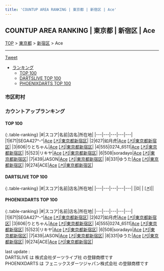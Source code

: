 ```yaml
---
title: 'COUNTUP AREA RANKING | 東京都 | 新宿区 | Ace'
---
```

## COUNTUP AREA RANKING | 東京都 | 新宿区 | Ace

[TOP](/darts/rank/) > [東京都](/darts/rank/東京都/) > [新宿区](/darts/rank/東京都/新宿区/) > Ace

___

<a href="https://twitter.com/share?ref_src=twsrc%5Etfw" data-text="COUNTUP AREA RANKING | 東京都新宿区Ace" class="twitter-share-button" data-hashtags="DARTSLIVE,PHOENIXDARTS,darts,ダーツ" data-show-count="false">Tweet</a>

* [ランキング](#カウントアップランキング)
    * [TOP 100](#top-100)
    * [DARTSLIVE TOP 100](#dartslive-top-100)
    * [PHOENIXDARTS TOP 100](#phoenixdarts-top-100)

### 市区町村

<ul>

</ul>

### カウントアップランキング

#### TOP 100



{:.table-ranking}
|#|スコア|名前|店名|所在地|
|---|---|---|---|---|
|1|671|<span class="rank-name-pd">SEGA427^-^</span>|<a href="/darts/rank/shops/91050.html">Ace</a> <a href="https://vs.phoenixdarts.com/jp/shop/shopDetailInfo/s_91050?s_seq=91050">[↗]</a>|<a href="/darts/rank/東京都/新宿区">東京都新宿区</a>|
|2|627|<span class="rank-name-pd">如月虎</span>|<a href="/darts/rank/shops/91050.html">Ace</a> <a href="https://vs.phoenixdarts.com/jp/shop/shopDetailInfo/s_91050?s_seq=91050">[↗]</a>|<a href="/darts/rank/東京都/新宿区">東京都新宿区</a>|
|3|606|<span class="rank-name-pd">りとちゃん</span>|<a href="/darts/rank/shops/91050.html">Ace</a> <a href="https://vs.phoenixdarts.com/jp/shop/shopDetailInfo/s_91050?s_seq=91050">[↗]</a>|<a href="/darts/rank/東京都/新宿区">東京都新宿区</a>|
|4|555|<span class="rank-name-pd">0274_6511</span>|<a href="/darts/rank/shops/91050.html">Ace</a> <a href="https://vs.phoenixdarts.com/jp/shop/shopDetailInfo/s_91050?s_seq=91050">[↗]</a>|<a href="/darts/rank/東京都/新宿区">東京都新宿区</a>|
|5|523|<span class="rank-name-pd">リキヤ</span>|<a href="/darts/rank/shops/91050.html">Ace</a> <a href="https://vs.phoenixdarts.com/jp/shop/shopDetailInfo/s_91050?s_seq=91050">[↗]</a>|<a href="/darts/rank/東京都/新宿区">東京都新宿区</a>|
|6|508|<span class="rank-name-pd">soradayo</span>|<a href="/darts/rank/shops/91050.html">Ace</a> <a href="https://vs.phoenixdarts.com/jp/shop/shopDetailInfo/s_91050?s_seq=91050">[↗]</a>|<a href="/darts/rank/東京都/新宿区">東京都新宿区</a>|
|7|439|<span class="rank-name-pd">JASON</span>|<a href="/darts/rank/shops/91050.html">Ace</a> <a href="https://vs.phoenixdarts.com/jp/shop/shopDetailInfo/s_91050?s_seq=91050">[↗]</a>|<a href="/darts/rank/東京都/新宿区">東京都新宿区</a>|
|8|331|<span class="rank-name-pd">ゆうた</span>|<a href="/darts/rank/shops/91050.html">Ace</a> <a href="https://vs.phoenixdarts.com/jp/shop/shopDetailInfo/s_91050?s_seq=91050">[↗]</a>|<a href="/darts/rank/東京都/新宿区">東京都新宿区</a>|
|9|274|<span class="rank-name-pd">ACE</span>|<a href="/darts/rank/shops/91050.html">Ace</a> <a href="https://vs.phoenixdarts.com/jp/shop/shopDetailInfo/s_91050?s_seq=91050">[↗]</a>|<a href="/darts/rank/東京都/新宿区">東京都新宿区</a>|


#### DARTSLIVE TOP 100



{:.table-ranking}
|#|スコア|名前|店名|所在地|
|---|---|---|---|---|
||0|<span class="rank-name-dl"> </span>|<a href="/darts/rank/shops/.html"></a> <a href="">[↗]</a>|<a href="/darts/rank//"></a>|


#### PHOENIXDARTS TOP 100



{:.table-ranking}
|#|スコア|名前|店名|所在地|
|---|---|---|---|---|
|1|671|<span class="rank-name-pd">SEGA427^-^</span>|<a href="/darts/rank/shops/91050.html">Ace</a> <a href="https://vs.phoenixdarts.com/jp/shop/shopDetailInfo/s_91050?s_seq=91050">[↗]</a>|<a href="/darts/rank/東京都/新宿区">東京都新宿区</a>|
|2|627|<span class="rank-name-pd">如月虎</span>|<a href="/darts/rank/shops/91050.html">Ace</a> <a href="https://vs.phoenixdarts.com/jp/shop/shopDetailInfo/s_91050?s_seq=91050">[↗]</a>|<a href="/darts/rank/東京都/新宿区">東京都新宿区</a>|
|3|606|<span class="rank-name-pd">りとちゃん</span>|<a href="/darts/rank/shops/91050.html">Ace</a> <a href="https://vs.phoenixdarts.com/jp/shop/shopDetailInfo/s_91050?s_seq=91050">[↗]</a>|<a href="/darts/rank/東京都/新宿区">東京都新宿区</a>|
|4|555|<span class="rank-name-pd">0274_6511</span>|<a href="/darts/rank/shops/91050.html">Ace</a> <a href="https://vs.phoenixdarts.com/jp/shop/shopDetailInfo/s_91050?s_seq=91050">[↗]</a>|<a href="/darts/rank/東京都/新宿区">東京都新宿区</a>|
|5|523|<span class="rank-name-pd">リキヤ</span>|<a href="/darts/rank/shops/91050.html">Ace</a> <a href="https://vs.phoenixdarts.com/jp/shop/shopDetailInfo/s_91050?s_seq=91050">[↗]</a>|<a href="/darts/rank/東京都/新宿区">東京都新宿区</a>|
|6|508|<span class="rank-name-pd">soradayo</span>|<a href="/darts/rank/shops/91050.html">Ace</a> <a href="https://vs.phoenixdarts.com/jp/shop/shopDetailInfo/s_91050?s_seq=91050">[↗]</a>|<a href="/darts/rank/東京都/新宿区">東京都新宿区</a>|
|7|439|<span class="rank-name-pd">JASON</span>|<a href="/darts/rank/shops/91050.html">Ace</a> <a href="https://vs.phoenixdarts.com/jp/shop/shopDetailInfo/s_91050?s_seq=91050">[↗]</a>|<a href="/darts/rank/東京都/新宿区">東京都新宿区</a>|
|8|331|<span class="rank-name-pd">ゆうた</span>|<a href="/darts/rank/shops/91050.html">Ace</a> <a href="https://vs.phoenixdarts.com/jp/shop/shopDetailInfo/s_91050?s_seq=91050">[↗]</a>|<a href="/darts/rank/東京都/新宿区">東京都新宿区</a>|
|9|274|<span class="rank-name-pd">ACE</span>|<a href="/darts/rank/shops/91050.html">Ace</a> <a href="https://vs.phoenixdarts.com/jp/shop/shopDetailInfo/s_91050?s_seq=91050">[↗]</a>|<a href="/darts/rank/東京都/新宿区">東京都新宿区</a>|


<div class="footer border-top border-gray-light mt-5 pt-3 text-right text-gray">
    last update : <span style="font-weight: italic" id="foot_last_modified"></span><br />
    DARTSLIVE は 株式会社ダーツライブ社 の登録商標です<br />
    PHOENIXDARTS は フェニックスダーツジャパン株式会社 の登録商標です<br />
</div>

<script src="https://cdnjs.cloudflare.com/ajax/libs/jquery.tablesorter/2.31.3/js/jquery.tablesorter.min.js" integrity="sha512-qzgd5cYSZcosqpzpn7zF2ZId8f/8CHmFKZ8j7mU4OUXTNRd5g+ZHBPsgKEwoqxCtdQvExE5LprwwPAgoicguNg==" crossorigin="anonymous" referrerpolicy="no-referrer"></script>
<link rel="stylesheet" href="https://cdnjs.cloudflare.com/ajax/libs/jquery.tablesorter/2.31.3/css/theme.default.min.css" integrity="sha512-wghhOJkjQX0Lh3NSWvNKeZ0ZpNn+SPVXX1Qyc9OCaogADktxrBiBdKGDoqVUOyhStvMBmJQ8ZdMHiR3wuEq8+w==" crossorigin="anonymous" referrerpolicy="no-referrer" />
<script>
$(function() {
    $(".table-ranking").tablesorter({sortList:[[0, 0]]});
    $("#foot_last_modified").text(formatDate(new Date(document.lastModified), 'yyyy-MM-dd HH:mm:ss'));
});
</script>

<script async src="https://platform.twitter.com/widgets.js" charset="utf-8"></script>